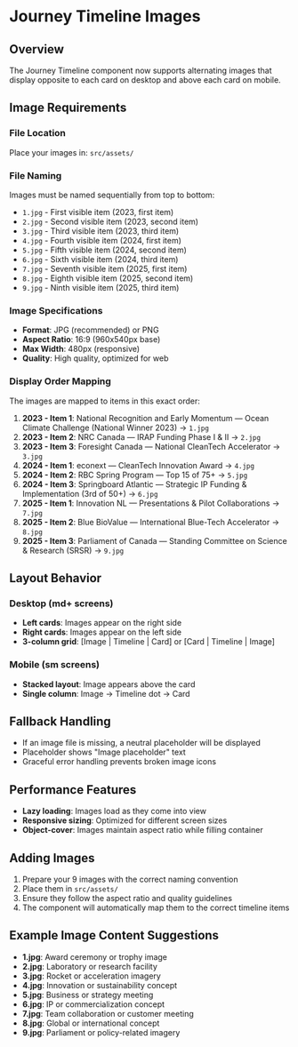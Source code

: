 # Journey Timeline Images

## Overview
The Journey Timeline component now supports alternating images that display opposite to each card on desktop and above each card on mobile.

## Image Requirements

### File Location
Place your images in: `src/assets/`

### File Naming
Images must be named sequentially from top to bottom:
- `1.jpg` - First visible item (2023, first item)
- `2.jpg` - Second visible item (2023, second item)
- `3.jpg` - Third visible item (2023, third item)
- `4.jpg` - Fourth visible item (2024, first item)
- `5.jpg` - Fifth visible item (2024, second item)
- `6.jpg` - Sixth visible item (2024, third item)
- `7.jpg` - Seventh visible item (2025, first item)
- `8.jpg` - Eighth visible item (2025, second item)
- `9.jpg` - Ninth visible item (2025, third item)

### Image Specifications
- **Format**: JPG (recommended) or PNG
- **Aspect Ratio**: 16:9 (960x540px base)
- **Max Width**: 480px (responsive)
- **Quality**: High quality, optimized for web

### Display Order Mapping
The images are mapped to items in this exact order:

1. **2023 - Item 1**: National Recognition and Early Momentum — Ocean Climate Challenge (National Winner 2023) → `1.jpg`
2. **2023 - Item 2**: NRC Canada — IRAP Funding Phase I & II → `2.jpg`
3. **2023 - Item 3**: Foresight Canada — National CleanTech Accelerator → `3.jpg`
4. **2024 - Item 1**: econext — CleanTech Innovation Award → `4.jpg`
5. **2024 - Item 2**: RBC Spring Program — Top 15 of 75+ → `5.jpg`
6. **2024 - Item 3**: Springboard Atlantic — Strategic IP Funding & Implementation (3rd of 50+) → `6.jpg`
7. **2025 - Item 1**: Innovation NL — Presentations & Pilot Collaborations → `7.jpg`
8. **2025 - Item 2**: Blue BioValue — International Blue-Tech Accelerator → `8.jpg`
9. **2025 - Item 3**: Parliament of Canada — Standing Committee on Science & Research (SRSR) → `9.jpg`

## Layout Behavior

### Desktop (md+ screens)
- **Left cards**: Images appear on the right side
- **Right cards**: Images appear on the left side
- **3-column grid**: [Image | Timeline | Card] or [Card | Timeline | Image]

### Mobile (sm screens)
- **Stacked layout**: Image appears above the card
- **Single column**: Image → Timeline dot → Card

## Fallback Handling
- If an image file is missing, a neutral placeholder will be displayed
- Placeholder shows "Image placeholder" text
- Graceful error handling prevents broken image icons

## Performance Features
- **Lazy loading**: Images load as they come into view
- **Responsive sizing**: Optimized for different screen sizes
- **Object-cover**: Images maintain aspect ratio while filling container

## Adding Images
1. Prepare your 9 images with the correct naming convention
2. Place them in `src/assets/`
3. Ensure they follow the aspect ratio and quality guidelines
4. The component will automatically map them to the correct timeline items

## Example Image Content Suggestions
- **1.jpg**: Award ceremony or trophy image
- **2.jpg**: Laboratory or research facility
- **3.jpg**: Rocket or acceleration imagery
- **4.jpg**: Innovation or sustainability concept
- **5.jpg**: Business or strategy meeting
- **6.jpg**: IP or commercialization concept
- **7.jpg**: Team collaboration or customer meeting
- **8.jpg**: Global or international concept
- **9.jpg**: Parliament or policy-related imagery





















